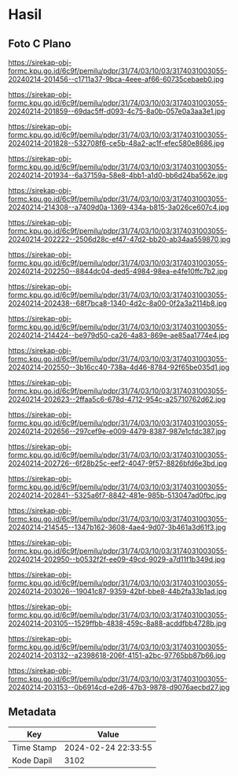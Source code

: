 # Hasil

## Foto C Plano

https://sirekap-obj-formc.kpu.go.id/6c9f/pemilu/pdpr/31/74/03/10/03/3174031003055-20240214-201456--c1711a37-9bca-4eee-af66-60735cebaeb0.jpg

https://sirekap-obj-formc.kpu.go.id/6c9f/pemilu/pdpr/31/74/03/10/03/3174031003055-20240214-201859--69dac5ff-d093-4c75-8a0b-057e0a3aa3e1.jpg

https://sirekap-obj-formc.kpu.go.id/6c9f/pemilu/pdpr/31/74/03/10/03/3174031003055-20240214-201828--532708f6-ce5b-48a2-ac1f-efec580e8686.jpg

https://sirekap-obj-formc.kpu.go.id/6c9f/pemilu/pdpr/31/74/03/10/03/3174031003055-20240214-201934--6a37159a-58e8-4bb1-a1d0-bb6d24ba562e.jpg

https://sirekap-obj-formc.kpu.go.id/6c9f/pemilu/pdpr/31/74/03/10/03/3174031003055-20240214-214308--a7409d0a-1369-434a-b815-3a026ce607c4.jpg

https://sirekap-obj-formc.kpu.go.id/6c9f/pemilu/pdpr/31/74/03/10/03/3174031003055-20240214-202222--2506d28c-ef47-47d2-bb20-ab34aa559870.jpg

https://sirekap-obj-formc.kpu.go.id/6c9f/pemilu/pdpr/31/74/03/10/03/3174031003055-20240214-202250--8844dc04-ded5-4984-98ea-e4fe10ffc7b2.jpg

https://sirekap-obj-formc.kpu.go.id/6c9f/pemilu/pdpr/31/74/03/10/03/3174031003055-20240214-202438--68f7bca8-1340-4d2c-8a00-0f2a3a2114b8.jpg

https://sirekap-obj-formc.kpu.go.id/6c9f/pemilu/pdpr/31/74/03/10/03/3174031003055-20240214-214424--be979d50-ca26-4a83-869e-ae85aa1774e4.jpg

https://sirekap-obj-formc.kpu.go.id/6c9f/pemilu/pdpr/31/74/03/10/03/3174031003055-20240214-202550--3b16cc40-738a-4d46-8784-92f65be035d1.jpg

https://sirekap-obj-formc.kpu.go.id/6c9f/pemilu/pdpr/31/74/03/10/03/3174031003055-20240214-202623--2ffaa5c6-678d-4712-954c-a25710762d62.jpg

https://sirekap-obj-formc.kpu.go.id/6c9f/pemilu/pdpr/31/74/03/10/03/3174031003055-20240214-202656--297cef9e-e009-4479-8387-987e1cfdc387.jpg

https://sirekap-obj-formc.kpu.go.id/6c9f/pemilu/pdpr/31/74/03/10/03/3174031003055-20240214-202726--6f28b25c-eef2-4047-9f57-8826bfd6e3bd.jpg

https://sirekap-obj-formc.kpu.go.id/6c9f/pemilu/pdpr/31/74/03/10/03/3174031003055-20240214-202841--5325a6f7-8842-481e-985b-513047ad0fbc.jpg

https://sirekap-obj-formc.kpu.go.id/6c9f/pemilu/pdpr/31/74/03/10/03/3174031003055-20240214-214545--1347b162-3608-4ae4-9d07-3b461a3d61f3.jpg

https://sirekap-obj-formc.kpu.go.id/6c9f/pemilu/pdpr/31/74/03/10/03/3174031003055-20240214-202950--b0532f2f-ee09-49cd-9029-a7d11f1b349d.jpg

https://sirekap-obj-formc.kpu.go.id/6c9f/pemilu/pdpr/31/74/03/10/03/3174031003055-20240214-203026--19041c87-9359-42bf-bbe8-44b2fa33b1ad.jpg

https://sirekap-obj-formc.kpu.go.id/6c9f/pemilu/pdpr/31/74/03/10/03/3174031003055-20240214-203105--1529ffbb-4838-459c-8a88-acddfbb4728b.jpg

https://sirekap-obj-formc.kpu.go.id/6c9f/pemilu/pdpr/31/74/03/10/03/3174031003055-20240214-203132--a2398618-206f-4151-a2bc-97765bb87b66.jpg

https://sirekap-obj-formc.kpu.go.id/6c9f/pemilu/pdpr/31/74/03/10/03/3174031003055-20240214-203153--0b6914cd-e2d6-47b3-9878-d9076aecbd27.jpg


## Metadata

| Key        | Value               |
| ---------- | ------------------- |
| Time Stamp | 2024-02-24 22:33:55 |
| Kode Dapil | 3102                |



